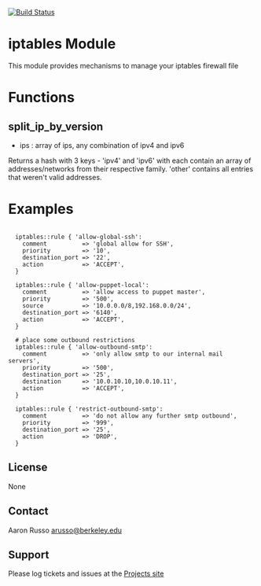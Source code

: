 [![Build Status](https://travis-ci.org/arusso23/puppet-iptables.png?branch=issues/3_ip6tables_support)](https://travis-ci.org/arusso23/puppet-iptables)

# iptables Module #

This module provides mechanisms to manage your iptables firewall file

# Functions #

split_ip_by_version
-------------------

- ips : array of ips, any combination of ipv4 and ipv6

Returns a hash with 3 keys - 'ipv4' and 'ipv6' with each contain an array of
addresses/networks from their respective family.  'other' contains all entries
that weren't valid addresses.

# Examples #

<pre><code>
  iptables::rule { 'allow-global-ssh':
    comment          => 'global allow for SSH',
    priority         => '10',
    destination_port => '22',
    action           => 'ACCEPT',
  }

  iptables::rule { 'allow-puppet-local':
    comment          => 'allow access to puppet master',
    priority         => '500',
    source           => '10.0.0.0/8,192.168.0.0/24',
    destination_port => '6140',
    action           => 'ACCEPT',
  }
  
  # place some outbound restrictions
  iptables::rule { 'allow-outbound-smtp':
    comment          => 'only allow smtp to our internal mail servers',
    priority         => '500',
    destination_port => '25',
    destination      => '10.0.10.10,10.0.10.11',
    action           => 'ACCEPT',
  }

  iptables::rule { 'restrict-outbound-smtp':
    comment          => 'do not allow any further smtp outbound',
    priority         => '999',
    destination_port => '25',
    action           => 'DROP',
  }
</code></pre>
 

License
-------

None

Contact
-------

Aaron Russo <arusso@berkeley.edu>

Support
-------

Please log tickets and issues at the
[Projects site](https://github.com/arusso23/puppet-iptables/issues/)
